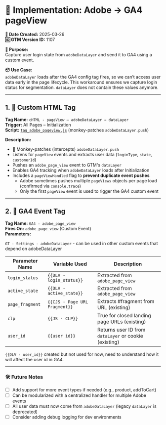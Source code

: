 # 🔧 Implementation: Adobe → GA4 pageView

**📅 Date Created:** 2025-03-26  
**🆔 GTM Version ID:** 1107  

**🎯 Purpose:**  
Capture user login state from `adobeDataLayer` and send it to GA4 using a custom event.

**📦 Use Case:**  
`adobeDataLayer` loads after the GA4 config tag fires, so we can’t access user data early in the page lifecycle. This workaround ensures we capture login status for segmentation. `dataLayer` does not contain these values anymore.

---

## 1. 🧩 Custom HTML Tag

**Tag Name:** `cHTML - pageView – adobeDataLayer → dataLayer`  
**Trigger:** All Pages – Initialization  
**Script:** [`tag_adobe_pageview.js`](./gtm-ga4/tag_adobe_pageview.js) (monkey-patches `adobeDataLayer.push`)

**Description:**

- 🐒 Monkey-patches (intercepts) `adobeDataLayer.push`
- Listens for `pageView` events and extracts user data (`loginType`, `state`, `customerId`)
- Pushes an `adobe_page_view` event to GTM's `dataLayer`
- Enables GA4 tracking when `adobeDataLayer` loads after Initialization
- Includes a `pageViewHandled` flag to **prevent duplicate event pushes**
  - Adobe sometimes pushes multiple `pageViews` objects per page load (confirmed via `console.trace`)
  - Only the first `pageView` event is used to rigger the GA4 custom event

---

## 2. 🎯 GA4 Event Tag

**Tag Name:** `GA4 - adobe_page_view`  
**Fires On:** `adobe_page_view` (Custom Event)  
**Parameters:**

`GT - Settings - adobeDataLayer` - can be used in other custom events that depend on adobeDataLayer

| Parameter Name  | Variable Used              | Description |
|------------------|-----------------------------|---|
| `login_status`   | `{{DLV - login_status}}`    | Extracted from `adobe_page_view` |
| `active_state`   | `{{DLV - active_state}}`    | Extracted from `adobe_page_view` |
| `page_fragment`  | `{{CJS - Page URL Fragment}}` | Extracts #fragment from URL (existing) |
| `clp` | `{{JS - CLP}}` | True for closed landing page URLs (existing) |
| `user_id`        | `{{user id}}`         | Returns user ID from `dataLayer` or cookie (existing) |

`{{DLV - user_id}}` created but not used for now, need to understand how it will affect the user id in GA4.

---

### 🛠️ Future Notes

- [ ] Add support for more event types if needed (e.g., product, addToCart)
- [ ] Can be modularized with a centralized handler for multiple Adobe events
- [ ] All user data must now come from `adobeDataLayer` (legacy `dataLayer` is deprecated)
- [ ] Consider adding debug logging for dev environments
